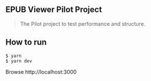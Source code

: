 ## EPUB Viewer Pilot Project

> The Pilot project to test performance and structure.

## How to run

```
$ yarn
$ yarn dev
```
Browse http://localhost:3000
